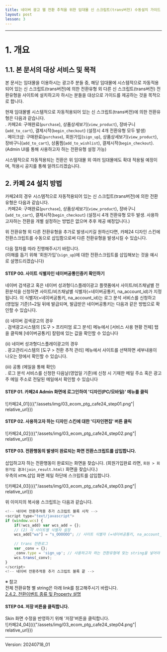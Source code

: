 ```yaml
---
title: 네이버 광고 웹 전환 추적을 위한 임대몰 신 스크립트(trans버전) 수동설치 가이드
layout: post
lesson: 3
---
```

------


# 1. 개요
## 1.1. 본 문서의 대상 서비스 및 목적
본 문서는 임대몰을 이용하시는 광고주 분들 중, 해당 임대몰에 시스템적으로 자동적용되어 있는 신 스크립트(trans버전)에 의한 전환유형 외 다른 신 스크립트(trans버전) 전환유형을 사이트에 설치하고자 하시는 분들을 대상으로 가이드를 제공하는 것을 목적으로 합니다.

현재 임대몰별 시스템적으로 자동적용되어 있는 신 스크립트(trans버전)에 의한 전환유형은 다음과 같습니다.<br>
 . 카페24: 구매완료(`purchase`), 상품상세보기(`view_product`), 장바구니(`add_to_cart`), 결제시작(`begin_checkout`) (설정시 4개 전환유형 모두 발생)<br>
 . 메이크샵: 구매완료(`purchase`), 회원가입(`sign_up`), 상품상세보기(`view_product`), 장바구니(`add_to_cart`), 상품찜(`add_to_wishlist`), 결제시작(`begin_checkout`). (Admin UI를 통해 사용하고자 하는 전환유형 설정 가능)<br>

시스템적으로 자동적용되는 전환은 위 임대몰 외 여러 임대몰에도 확대 적용될 예정이며, 적용시 공지를 통해 알려드리겠습니다.

## 2. 카페 24 설치 방법
카페24의 경우 시스템적으로 자동적용되어 있는 신 스크립트(trans버전)에 의한 전환유형은 다음과 같습니다.<br>
. 카페24: 구매완료(`purchase`), 상품상세보기(`view_product`), 장바구니(`add_to_cart`), 결제시작(`begin_checkout`) (설정시 4개 전환유형 모두 발생. 사용하고자하는 전환을 개별 설정하는 방법은 없으며 추후 제공 예정입니다.)

위 전환유형 외 다른 전환유형을 추가로 발생시키길 원하신다면, 카페24 디자인 스킨에 전환스크립트를 수동으로 삽입함으로써 다른 전환유형을 발생시킬 수 있습니다.

다음 절차를 따라 진행해주시기 바랍니다. <br>
(이해를 돕기 위해 '회원가입'(`sign_up`)에 대한 전환스크립트를 삽입해보는 것을 예시로 설명드리겠습니다)

#### STEP 00. 사이트 식별자인 네이버공통인증키 확인하기

네이버 검색광고 혹은 네이버 성과형디스플레이광고 플랫폼에서 사이트/비즈채널별 전환분석을 신청하면 사이트/비즈채널별 식별자(=네이버공통키, na_account_id)가 지정됩니다. 이 식별자(=네이버공통키, na_account_id)는 로그 분석 서비스를 신청하고 (영업일 기준)1~2일 뒤에 발급되며, 발급받은 네이버공통키는 다음과 같은 방법으로 확인할 수 있습니다.

(i) 네이버 검색광고의 경우<br>
. 검색광고시스템의 [도구 > 프리미엄 로그 분석] 메뉴에서 [서비스 사용 현황 전체] 탭을 클릭해 [네이버공통키] 칼럼에 있는 값을 확인할 수 있습니다

(ii) 네이버 성과형디스플레이광고의 경우<br>
. 광고관리시스템의 [도구 > 전환 추적 관리] 메뉴에서 사이트를 선택하면 세부내용이 나오는 창에서 확인할 수 있습니다.

(iii) 공통 (메일을 통해 확인)<br>
. 로그 분석 서비스를 신청한 다음날(영업일 기준)에 신청 시 기재한 메일 주소 혹은 광고주 메일 주소로 전달된 메일에서 확인할 수 있습니다

#### STEP 01. 카페24 Admin 화면에 로그인하여 '디자인(PC/모바일)' 메뉴를 클릭

![카페24_01]({{"/assets/img/03_ecom_ptg_cafe24_step01.png"| relative_url}})

#### STEP 02. 사용하고자 하는 디자인 스킨에 대한 '디자인편집' 버튼 클릭
![카페24_02]({{"/assets/img/03_ecom_ptg_cafe24_step02.png"| relative_url}})

#### STEP 03. 전환행동의 발생이 완료되는 화면 전환스크립트를 삽입합니다.
삽입하고자 하는 전환행동이 완료되는 화면을 찾습니다. (회원가입완료 라면, `회원 > 회원가입 결과(join_result.html)` 화면을 찾습니다.)<br>
우측의 `HTML`삽입 화면 제일 하단에 스크립트를 삽입합니다.


![카페24_03]({{"/assets/img/03_ecom_ptg_cafe24_step03.png"| relative_url}})

위 이미지의 복사용 스크립트는 다음과 같습니다.

```js
<!-- 네이버 전환추적용 추가 스크립트 블록 시작 -->
<script type="text/javascript">
if (window.wcs) {
    if(!wcs_add) var wcs_add = {};
    // (2) 각 사이트별 식별자 설정
    wcs_add["wa"] = "s_OOOOOO"; // 사이트 식별자 (=네이버공통키, na_account_id), 각 사이트에 맞는 값을 넣어야 합니다.
    
    // trans 전환로그
    var _conv = {};
    _conv.type = 'sign_up'; // 사용하고자 하는 전환유형에 맞는 string을 넣어야 합니다. 예) 회원가입: sign_up 
    wcs.trans(_conv);
}
</script>
<!-- 네이버 전환추적용 추가 스크립트 블록 끝 -->
```

※ 참고<br>
전체 전환유형 별 string은 아래 link를 참고해주시기 바랍니다.<br>
[2.4.2. 전환이벤트 종류 및 Property 설명](https://naver.github.io/conversion-tracking/pages/01_script_guide_wcstrans/#242-%EC%A0%84%ED%99%98%EC%9D%B4%EB%B2%A4%ED%8A%B8-%EC%A2%85%EB%A5%98-%EB%B0%8F-property-%EC%84%A4%EB%AA%85)

#### STEP 04. 저장 버튼을 클릭합니다.
Skin 화면 수정을 반영하기 위해 '저장'버튼을 클릭합니다.<br>
![카페24_04]({{"/assets/img/03_ecom_ptg_cafe24_step04.png"| relative_url}})

------

Version: 20240718_01


